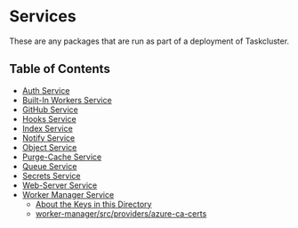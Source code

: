 # Services

These are any packages that are run as part of a deployment of Taskcluster.

## Table of Contents

<!-- TOC BEGIN -->
* [Auth Service](auth#readme)
* [Built-In Workers Service](built-in-workers#readme)
* [GitHub Service](github#readme)
* [Hooks Service](hooks#readme)
* [Index Service](index#readme)
* [Notify Service](notify#readme)
* [Object Service](object#readme)
* [Purge-Cache Service](purge-cache#readme)
* [Queue Service](queue#readme)
* [Secrets Service](secrets#readme)
* [Web-Server Service](web-server#readme)
* [Worker Manager Service](worker-manager#readme)
    * [About the Keys in this  Directory](worker-manager/src/providers/aws-keys#readme)
    * [worker-manager/src/providers/azure-ca-certs](worker-manager/src/providers/azure-ca-certs#readme)
<!-- TOC END -->
